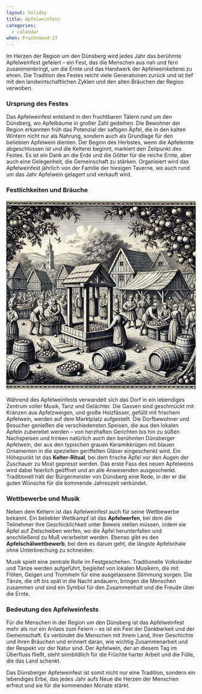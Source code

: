 ```yaml
---
layout: holiday
title: Apfelweinfest
categories:
  - calendar
when: Fruchtmond-27
---
```


Im Herzen der Region um den Dünsberg wird jedes Jahr das berühmte Apfelweinfest gefeiert – ein Fest, das die Menschen
aus nah und fern zusammenbringt, um die Ernte und das Handwerk der Apfelweinkelterei zu ehren. Die Tradition des Festes
reicht viele Generationen zurück und ist tief mit den landwirtschaftlichen Zyklen und den alten Bräuchen der Region
verwoben.

### Ursprung des Festes

Das Apfelweinfest entstand in den fruchtbaren Tälern rund um den Dünsberg, wo Apfelbäume in großer Zahl gedeihen. Die
Bewohner der Region erkannten früh das Potenzial der saftigen Äpfel, die in den kalten Wintern nicht nur als Nahrung,
sondern auch als Grundlage für den beliebten Apfelwein dienten. Der Beginn des Herbstes, wenn die Apfelernte
abgeschlossen ist und die Kelterei beginnt, markiert den Zeitpunkt des Festes. Es ist ein Dank an die Erde und die
Götter für die reiche Ernte, aber auch eine Gelegenheit, die Gemeinschaft zu stärken. Organisiert wird das Apfelweinfest
jährlich von der Familie der hiesigen Taverne, wo auch rund um das Jahr Apfelwein gelagert und verkauft wird.

### Festlichkeiten und Bräuche

<img src="../../assets/imgs/calendar/apfelweinfest.png" class="justified-img-right">

Während des Apfelweinfests verwandelt sich das Dorf in ein lebendiges Zentrum voller Musik, Tanz und Gelächter. Die
Gassen sind geschmückt mit Kränzen aus Apfelzweigen, und große Holzfässer, gefüllt mit frischem Apfelwein, werden auf
dem Marktplatz aufgestellt. Die Dorfbewohner und Besucher genießen die verschiedensten Speisen, die aus den lokalen
Äpfeln zubereitet werden – von herzhaften Gerichten bis hin zu süßen Nachspeisen und trinken natürlich auch den
berühmten Dünsberger Apfelwein, der aus den typischen grauen Keramikkrügen mit blauen Ornamenten in die speziellen
geriffelten Gläser eingeschenkt wird. Ein Höhepunkt ist das **Kelter-Ritual**, bei dem frische Äpfel vor den Augen der
Zuschauer zu Most gepresst werden. Das erste Fass des neuen Apfelweins wird dabei feierlich geöffnet und an alle
Anwesenden ausgeschenkt. Traditionell hält der Bürgermeister von Dünsberg eine Rede, in der er die guten Wünsche für die
kommende Jahreszeit verkündet.

### Wettbewerbe und Musik

Neben dem Keltern ist das Apfelweinfest auch für seine Wettbewerbe bekannt. Ein beliebter Wettkampf ist das
**Apfelwerfen**, bei dem die Teilnehmer ihre Geschicklichkeit unter Beweis stellen müssen, indem sie Äpfel auf
Zielscheiben werfen, wo die Äpfel herunterfallen und anschließend zu Muß verarbeitet werden. Ebenso gibt es den
**Apfelschälwettbewerb**, bei dem es darum geht, die längste Apfelschale ohne Unterbrechung zu schneiden.

Musik spielt eine zentrale Rolle im Festgeschehen. Traditionelle Volkslieder und Tänze werden aufgeführt, begleitet von
lokalen Musikern, die mit Flöten, Geigen und Trommeln für eine ausgelassene Stimmung sorgen. Die Tänze, die oft bis spät
in die Nacht andauern, bringen die Menschen zusammen und sind ein Symbol für den Zusammenhalt und die Freude über die
Ernte.

### Bedeutung des Apfelweinfests

Für die Menschen in der Region um den Dünsberg ist das Apfelweinfest mehr als nur ein Anlass zum Feiern – es ist ein
Fest der Dankbarkeit und der Gemeinschaft. Es verbindet die Menschen mit ihrem Land, ihrer Geschichte und ihren Bräuchen
und erinnert daran, wie wichtig Zusammenarbeit und der Respekt vor der Natur sind. Der Apfelwein, der an diesem Tag im
Überfluss fließt, steht sinnbildlich für die Früchte harter Arbeit und die Fülle, die das Land schenkt.

Das Dünsberger Apfelweinfest ist somit nicht nur eine Tradition, sondern ein lebendiges Erbe, das jedes Jahr aufs Neue
die Herzen der Menschen erfreut und sie für die kommenden Monate stärkt.
